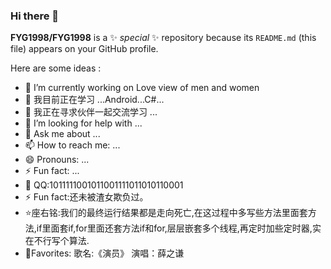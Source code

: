 ### Hi there 👋


**FYG1998/FYG1998** is a ✨ _special_ ✨ repository because its `README.md` (this file) appears on your GitHub profile.

Here are some ideas :

- 🔭 I’m currently working on Love view of men and women
- 🌱 我目前正在学习 ...Android...C#...
- 👯 我正在寻求伙伴一起交流学习 ...
- 🤔 I’m looking for help with ...
- 💬 Ask me about ...
- 📫 How to reach me: ...
- 😄 Pronouns: ...
- ⚡ Fun fact: ...
- 🐧 QQ:1011111001011001111011010110001
- ⚡ Fun fact:还未被渣女欺负过。
- ⭐座右铭:我们的最终运行结果都是走向死亡,在这过程中多写些方法里面套方法,if里面套if,for里面还套方法if和for,层层嵌套多个线程,再定时加些定时器,实在不行写个算法.
- 🎵Favorites: 歌名:《演员》 演唱：薛之谦

